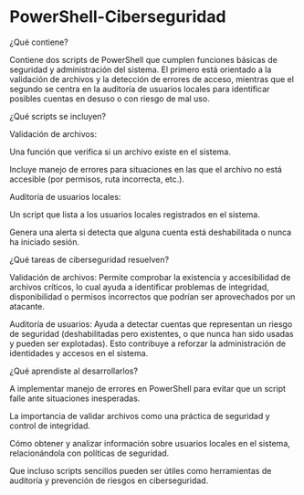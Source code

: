 # PowerShell-Ciberseguridad

¿Qué contiene?

Contiene dos scripts de PowerShell que cumplen funciones básicas de seguridad y administración del sistema. El primero está orientado a la validación de archivos y la detección de errores de acceso, mientras que el segundo se centra en la auditoría de usuarios locales para identificar posibles cuentas en desuso o con riesgo de mal uso.

¿Qué scripts se incluyen?

Validación de archivos:

Una función que verifica si un archivo existe en el sistema.

Incluye manejo de errores para situaciones en las que el archivo no está accesible (por permisos, ruta incorrecta, etc.).

Auditoría de usuarios locales:

Un script que lista a los usuarios locales registrados en el sistema.

Genera una alerta si detecta que alguna cuenta está deshabilitada o nunca ha iniciado sesión.

¿Qué tareas de ciberseguridad resuelven?

Validación de archivos: Permite comprobar la existencia y accesibilidad de archivos críticos, lo cual ayuda a identificar problemas de integridad, disponibilidad o permisos incorrectos que podrían ser aprovechados por un atacante.

Auditoría de usuarios: Ayuda a detectar cuentas que representan un riesgo de seguridad (deshabilitadas pero existentes, o que nunca han sido usadas y pueden ser explotadas). Esto contribuye a reforzar la administración de identidades y accesos en el sistema.

¿Qué aprendiste al desarrollarlos?

A implementar manejo de errores en PowerShell para evitar que un script falle ante situaciones inesperadas.

La importancia de validar archivos como una práctica de seguridad y control de integridad.

Cómo obtener y analizar información sobre usuarios locales en el sistema, relacionándola con políticas de seguridad.

Que incluso scripts sencillos pueden ser útiles como herramientas de auditoría y prevención de riesgos en ciberseguridad.
